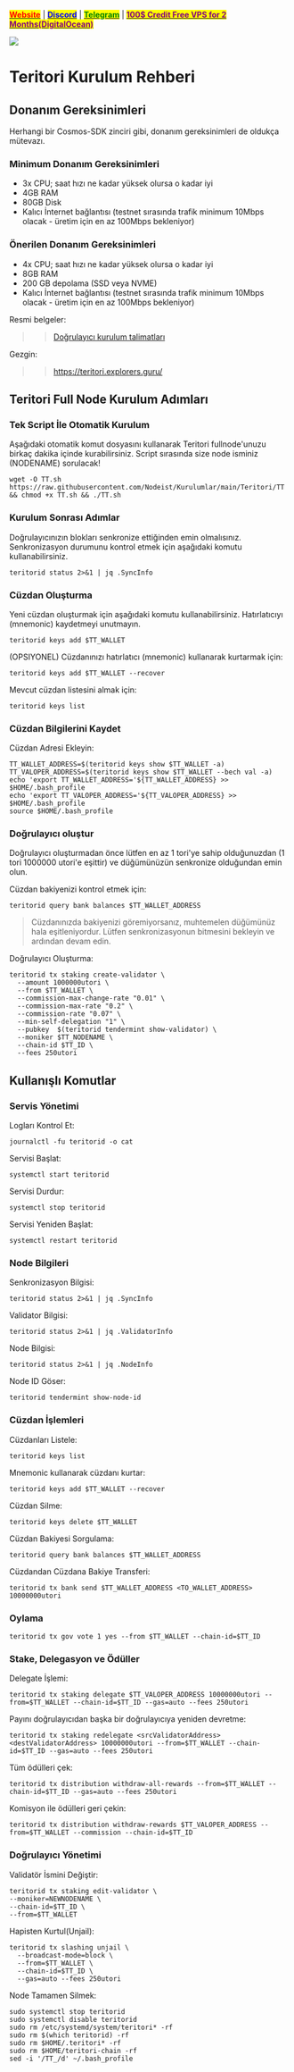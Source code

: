 &#x20;                             [<mark style="color:red;">**Website**</mark>](https://nodeist.net/) | [<mark style="color:blue;">**Discord**</mark>](https://discord.gg/ypx7mJ6Zzb) | [<mark style="color:green;">**Telegram**</mark>](https://t.me/noodeist) | [<mark style="color:purple;">**100$ Credit Free VPS for 2 Months(DigitalOcean)**</mark>](https://nodeist.net/)<mark style="color:purple;"></mark>

![](https://i.hizliresim.com/7ffu92z.jpeg)


# Teritori Kurulum Rehberi
## Donanım Gereksinimleri
Herhangi bir Cosmos-SDK zinciri gibi, donanım gereksinimleri de oldukça mütevazı.

### Minimum Donanım Gereksinimleri
 - 3x CPU; saat hızı ne kadar yüksek olursa o kadar iyi
 - 4GB RAM
 - 80GB Disk
 - Kalıcı İnternet bağlantısı (testnet sırasında trafik minimum 10Mbps olacak - üretim için en az 100Mbps bekleniyor)

### Önerilen Donanım Gereksinimleri
 - 4x CPU; saat hızı ne kadar yüksek olursa o kadar iyi
 - 8GB RAM
 - 200 GB depolama (SSD veya NVME)
 - Kalıcı İnternet bağlantısı (testnet sırasında trafik minimum 10Mbps olacak - üretim için en az 100Mbps bekleniyor)

Resmi belgeler:
>> [Doğrulayıcı kurulum talimatları](https://github.com/TERITORI/teritori-chain/blob/main/testnet/teritori-testnet-v2/README.md)

Gezgin:
>> https://teritori.explorers.guru/

## Teritori Full Node Kurulum Adımları
### Tek Script İle Otomatik Kurulum
Aşağıdaki otomatik komut dosyasını kullanarak Teritori fullnode'unuzu birkaç dakika içinde kurabilirsiniz. 
Script sırasında size node isminiz (NODENAME) sorulacak!


```
wget -O TT.sh https://raw.githubusercontent.com/Nodeist/Kurulumlar/main/Teritori/TT && chmod +x TT.sh && ./TT.sh
```

### Kurulum Sonrası Adımlar

Doğrulayıcınızın blokları senkronize ettiğinden emin olmalısınız. 
Senkronizasyon durumunu kontrol etmek için aşağıdaki komutu kullanabilirsiniz.
```
teritorid status 2>&1 | jq .SyncInfo
```

### Cüzdan Oluşturma
Yeni cüzdan oluşturmak için aşağıdaki komutu kullanabilirsiniz. Hatırlatıcıyı (mnemonic) kaydetmeyi unutmayın.
```
teritorid keys add $TT_WALLET
```

(OPSIYONEL) Cüzdanınızı hatırlatıcı (mnemonic) kullanarak kurtarmak için:
```
teritorid keys add $TT_WALLET --recover
```

Mevcut cüzdan listesini almak için:
```
teritorid keys list
```

### Cüzdan Bilgilerini Kaydet
Cüzdan Adresi Ekleyin:
```
TT_WALLET_ADDRESS=$(teritorid keys show $TT_WALLET -a)
TT_VALOPER_ADDRESS=$(teritorid keys show $TT_WALLET --bech val -a)
echo 'export TT_WALLET_ADDRESS='${TT_WALLET_ADDRESS} >> $HOME/.bash_profile
echo 'export TT_VALOPER_ADDRESS='${TT_VALOPER_ADDRESS} >> $HOME/.bash_profile
source $HOME/.bash_profile
```


### Doğrulayıcı oluştur
Doğrulayıcı oluşturmadan önce lütfen en az 1 tori'ye sahip olduğunuzdan (1 tori 1000000 utori'e eşittir) ve düğümünüzün senkronize olduğundan emin olun.

Cüzdan bakiyenizi kontrol etmek için:
```
teritorid query bank balances $TT_WALLET_ADDRESS
```
> Cüzdanınızda bakiyenizi göremiyorsanız, muhtemelen düğümünüz hala eşitleniyordur. Lütfen senkronizasyonun bitmesini bekleyin ve ardından devam edin. 

Doğrulayıcı Oluşturma:
```
teritorid tx staking create-validator \
  --amount 1000000utori \
  --from $TT_WALLET \
  --commission-max-change-rate "0.01" \
  --commission-max-rate "0.2" \
  --commission-rate "0.07" \
  --min-self-delegation "1" \
  --pubkey  $(teritorid tendermint show-validator) \
  --moniker $TT_NODENAME \
  --chain-id $TT_ID \
  --fees 250utori
```



## Kullanışlı Komutlar
### Servis Yönetimi
Logları Kontrol Et:
```
journalctl -fu teritorid -o cat
```

Servisi Başlat:
```
systemctl start teritorid
```

Servisi Durdur:
```
systemctl stop teritorid
```

Servisi Yeniden Başlat:
```
systemctl restart teritorid
```

### Node Bilgileri
Senkronizasyon Bilgisi:
```
teritorid status 2>&1 | jq .SyncInfo
```

Validator Bilgisi:
```
teritorid status 2>&1 | jq .ValidatorInfo
```

Node Bilgisi:
```
teritorid status 2>&1 | jq .NodeInfo
```

Node ID Göser:
```
teritorid tendermint show-node-id
```

### Cüzdan İşlemleri
Cüzdanları Listele:
```
teritorid keys list
```

Mnemonic kullanarak cüzdanı kurtar:
```
teritorid keys add $TT_WALLET --recover
```

Cüzdan Silme:
```
teritorid keys delete $TT_WALLET
```

Cüzdan Bakiyesi Sorgulama:
```
teritorid query bank balances $TT_WALLET_ADDRESS
```

Cüzdandan Cüzdana Bakiye Transferi:
```
teritorid tx bank send $TT_WALLET_ADDRESS <TO_WALLET_ADDRESS> 10000000utori
```

### Oylama
```
teritorid tx gov vote 1 yes --from $TT_WALLET --chain-id=$TT_ID
```

### Stake, Delegasyon ve Ödüller
Delegate İşlemi:
```
teritorid tx staking delegate $TT_VALOPER_ADDRESS 10000000utori --from=$TT_WALLET --chain-id=$TT_ID --gas=auto --fees 250utori
```

Payını doğrulayıcıdan başka bir doğrulayıcıya yeniden devretme:
```
teritorid tx staking redelegate <srcValidatorAddress> <destValidatorAddress> 10000000utori --from=$TT_WALLET --chain-id=$TT_ID --gas=auto --fees 250utori
```

Tüm ödülleri çek:
```
teritorid tx distribution withdraw-all-rewards --from=$TT_WALLET --chain-id=$TT_ID --gas=auto --fees 250utori
```

Komisyon ile ödülleri geri çekin:
```
teritorid tx distribution withdraw-rewards $TT_VALOPER_ADDRESS --from=$TT_WALLET --commission --chain-id=$TT_ID
```

### Doğrulayıcı Yönetimi
Validatör İsmini Değiştir:
```
teritorid tx staking edit-validator \
--moniker=NEWNODENAME \
--chain-id=$TT_ID \
--from=$TT_WALLET
```

Hapisten Kurtul(Unjail): 
```
teritorid tx slashing unjail \
  --broadcast-mode=block \
  --from=$TT_WALLET \
  --chain-id=$TT_ID \
  --gas=auto --fees 250utori
```


Node Tamamen Silmek:
```
sudo systemctl stop teritorid
sudo systemctl disable teritorid
sudo rm /etc/systemd/system/teritori* -rf
sudo rm $(which teritorid) -rf
sudo rm $HOME/.teritori* -rf
sudo rm $HOME/teritori-chain -rf
sed -i '/TT_/d' ~/.bash_profile
```
  